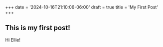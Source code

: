 +++
date = '2024-10-16T21:10:06-06:00'
draft = true
title = 'My First Post'
+++

## This is my first post!
Hi Ellie!
